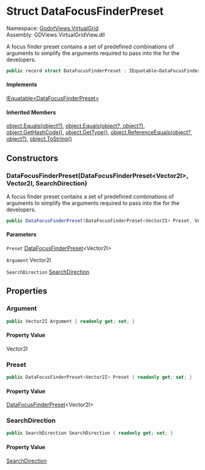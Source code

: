 # <a id="GodotViews_VirtualGrid_DataFocusFinderPreset"></a> Struct DataFocusFinderPreset

Namespace: [GodotViews.VirtualGrid](GodotViews.VirtualGrid.md)  
Assembly: GDViews.VirtualGridView.dll  

A focus finder preset contains a set of predefined combinations 
of arguments to simplify the arguments required to pass into
the <xref href="GodotViews.VirtualGrid.IVirtualGridView%601" data-throw-if-not-resolved="false"></xref>
for the developers.

```csharp
public record struct DataFocusFinderPreset : IEquatable<DataFocusFinderPreset>
```

#### Implements

[IEquatable<DataFocusFinderPreset\>](https://learn.microsoft.com/dotnet/api/system.iequatable\-1)

#### Inherited Members

[object.Equals\(object?\)](https://learn.microsoft.com/dotnet/api/system.object.equals\#system\-object\-equals\(system\-object\)), 
[object.Equals\(object?, object?\)](https://learn.microsoft.com/dotnet/api/system.object.equals\#system\-object\-equals\(system\-object\-system\-object\)), 
[object.GetHashCode\(\)](https://learn.microsoft.com/dotnet/api/system.object.gethashcode), 
[object.GetType\(\)](https://learn.microsoft.com/dotnet/api/system.object.gettype), 
[object.ReferenceEquals\(object?, object?\)](https://learn.microsoft.com/dotnet/api/system.object.referenceequals), 
[object.ToString\(\)](https://learn.microsoft.com/dotnet/api/system.object.tostring)

## Constructors

### <a id="GodotViews_VirtualGrid_DataFocusFinderPreset__ctor_GodotViews_VirtualGrid_DataFocusFinderPreset_Godot_Vector2I__Godot_Vector2I_GodotViews_VirtualGrid_SearchDirection_"></a> DataFocusFinderPreset\(DataFocusFinderPreset<Vector2I\>, Vector2I, SearchDirection\)

A focus finder preset contains a set of predefined combinations 
of arguments to simplify the arguments required to pass into
the <xref href="GodotViews.VirtualGrid.IVirtualGridView%601" data-throw-if-not-resolved="false"></xref>
for the developers.

```csharp
public DataFocusFinderPreset(DataFocusFinderPreset<Vector2I> Preset, Vector2I Argument, SearchDirection SearchDirection)
```

#### Parameters

`Preset` [DataFocusFinderPreset](GodotViews.VirtualGrid.DataFocusFinderPreset\-1.md)<Vector2I\>

`Argument` Vector2I

`SearchDirection` [SearchDirection](GodotViews.VirtualGrid.SearchDirection.md)

## Properties

### <a id="GodotViews_VirtualGrid_DataFocusFinderPreset_Argument"></a> Argument

```csharp
public Vector2I Argument { readonly get; set; }
```

#### Property Value

 Vector2I

### <a id="GodotViews_VirtualGrid_DataFocusFinderPreset_Preset"></a> Preset

```csharp
public DataFocusFinderPreset<Vector2I> Preset { readonly get; set; }
```

#### Property Value

 [DataFocusFinderPreset](GodotViews.VirtualGrid.DataFocusFinderPreset\-1.md)<Vector2I\>

### <a id="GodotViews_VirtualGrid_DataFocusFinderPreset_SearchDirection"></a> SearchDirection

```csharp
public SearchDirection SearchDirection { readonly get; set; }
```

#### Property Value

 [SearchDirection](GodotViews.VirtualGrid.SearchDirection.md)

